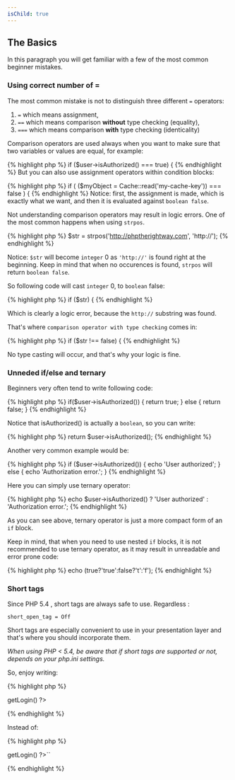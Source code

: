 ```yaml
---
isChild: true
---
```


## The Basics

In this paragraph you will get familiar with a few of the most common beginner mistakes.


### Using correct number of =

The most common mistake is not to distinguish three different ``=`` operators:


1. ``=`` which means assignment,
2. ``==`` which means comparison **without** type checking (equality),
3. ``===`` which means comparison **with** type checking (identicality)

Comparison operators are used always when you want to make sure that two variables or values are equal, for example:

{% highlight php %}
if ($user->isAuthorized() === true) {
{% endhighlight %}
But you can also use assignment operators within condition blocks:

{% highlight php %}
if ( ($myObject = Cache::read('my-cache-key')) === false ) {
{% endhighlight %}
Notice: first, the assignment is made, which is exactly what we want, and then it is evaluated against ``boolean false``.

Not understanding comparison operators may result in logic errors. One of the most common happens when using ``strpos``.

{% highlight php %}
$str = strpos('http://phptherightway.com', 'http://');
{% endhighlight %}

Notice: ``$str`` will become ``integer`` 0 as ``'http://'`` is found right at the beginning.
Keep in mind that when no occurences is found, ``strpos`` will return ``boolean false``.

So following code will cast ``integer`` 0, to ``boolean`` false:

{% highlight php %}
if ($str) { 
{% endhighlight %}

Which is clearly a logic error, because the ``http://`` substring was found.

That's where `comparison operator with type checking` comes in:

{% highlight php %}
if ($str !== false) {
{% endhighlight %}

No type casting will occur, and that's why your logic is fine.

### Unneded if/else and ternary

Beginners very often tend to write following code:

{% highlight php %}
if($user->isAuthorized()) { 
	return true; 
} else { 
	return false;
}
{% endhighlight %}

Notice that isAuthorized() is actually a ``boolean``, so you can write:

{% highlight php %}
return $user->isAuthorized();
{% endhighlight %}

Another very common example would be:

{% highlight php %}
if ($user->isAuthorized()) { 
	echo 'User authorized'; 
} else { 
	echo 'Authorization error.'; 
}
{% endhighlight %}

Here you can simply use ternary operator:

{% highlight php %}
echo $user->isAuthorized() ? 'User authorized' : 'Authorization error.';
{% endhighlight %}

As you can see above, ternary operator is just a more compact form of an ``if`` block.

Keep in mind, that when you need to use nested ``if`` blocks, it is not recommended to use ternary operator, 
as it may result in unreadable and error prone code:

{% highlight php %}
echo (true?'true':false?'t':'f');
{% endhighlight %}

### Short tags

Since PHP 5.4 , short tags are always safe to use. Regardless :

``short_open_tag = Off``

Short tags are especially convenient to use in your presentation layer and that's where you should incorporate them.
 
_When using PHP &lt; 5.4, be aware that if short tags are supported or not, depends on your php.ini settings._ 
  
So, enjoy writing:

{% highlight php %}
<?= 'Hello ', $user->getLogin() ?>
{% endhighlight %}

Instead of:

{% highlight php %}
<?php echo 'Hello ', $user->getLogin() ?>``
{% endhighlight %}